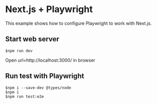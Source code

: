 # Next.js + Playwright

This example shows how to configure Playwright to work with Next.js.


## Start web server
```
$npm run dev
```
Open url=http://localhost:3000/ in browser


## Run test with Playwright
```
$npm i --save-dev @types/node
$npm i
$npm run test:e2e
```